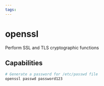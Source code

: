 ```yaml
---
tags:
---
```

# openssl

Perform SSL and TLS cryptographic functions

## Capabilities

```bash
# Generate a password for /etc/passwd file
openssl passwd password123
```
